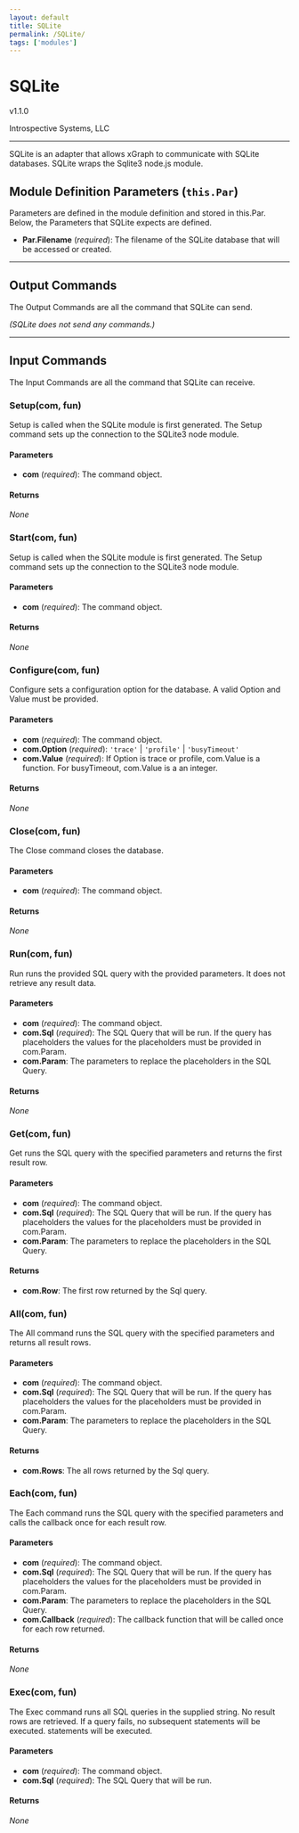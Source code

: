 ```yaml
---
layout: default
title: SQLite
permalink: /SQLite/
tags: ['modules']
---
```

# SQLite

v1.1.0

Introspective Systems, LLC

---

SQLite is an adapter that allows xGraph to communicate with SQLite
databases. SQLite wraps the Sqlite3 node.js module.

## Module Definition Parameters (`this.Par`)

Parameters are defined in the module definition and stored in this.Par.
Below, the Parameters that SQLite expects are defined.

- **Par.Filename** (*required*): The filename of the SQLite database that
                                    will be accessed or created.

---

## Output Commands
The Output Commands are all the command that SQLite can send.

*(SQLite does not send any commands.)*

---

## Input Commands
The Input Commands are all the command that SQLite can
receive.

### Setup(com, fun)
Setup is called when the SQLite module is first generated. The Setup
command sets up the connection to the SQLite3 node module.

#### Parameters
- **com** (*required*): The command object.

#### Returns
*None*


### Start(com, fun)
Setup is called when the SQLite module is first generated. The Setup
command sets up the connection to the SQLite3 node module.

#### Parameters
- **com** (*required*): The command object.

#### Returns
*None*


### Configure(com, fun)
Configure sets a configuration option for the database. A valid Option
and Value must be provided.

#### Parameters
- **com** (*required*): The command object.
- **com.Option** (*required*): `'trace'` | `'profile'` | `'busyTimeout'`
- **com.Value** (*required*): If Option is trace or profile, com.Value
        is a function. For busyTimeout, com.Value is a an integer.

#### Returns
*None*


### Close(com, fun)
The Close command closes the database.

#### Parameters
- **com** (*required*): The command object.

#### Returns
*None*


### Run(com, fun)
Run runs the provided SQL query with the provided parameters. It does not
retrieve any result data.

#### Parameters
- **com** (*required*): The command object.
- **com.Sql** (*required*): The SQL Query that will be run. If the query
                        has placeholders the values for the placeholders
                        must be provided in com.Param.
- **com.Param**: The parameters to replace the placeholders in the SQL Query.

#### Returns
*None*


### Get(com, fun)
Get runs the SQL query with the specified parameters and returns the first result row.

#### Parameters
- **com** (*required*): The command object.
- **com.Sql** (*required*): The SQL Query that will be run. If the query
                        has placeholders the values for the placeholders
                        must be provided in com.Param.
- **com.Param**: The parameters to replace the placeholders in the SQL Query.

#### Returns
- **com.Row**: The first row returned by the Sql query.


### All(com, fun)
The All command runs the SQL query with the specified parameters and returns all result rows.

#### Parameters
- **com** (*required*): The command object.
- **com.Sql** (*required*): The SQL Query that will be run. If the query
                        has placeholders the values for the placeholders
                        must be provided in com.Param.
- **com.Param**: The parameters to replace the placeholders in the SQL Query.

#### Returns
- **com.Rows**: The all rows returned by the Sql query.


### Each(com, fun)
The Each command runs the SQL query with the specified parameters and
calls the callback once for each result row.

#### Parameters
- **com** (*required*): The command object.
- **com.Sql** (*required*): The SQL Query that will be run. If the query
                        has placeholders the values for the placeholders
                        must be provided in com.Param.
- **com.Param**: The parameters to replace the placeholders in the SQL Query.
- **com.Callback** (*required*): The callback function that will be called
                        once for each row returned.

#### Returns
*None*


### Exec(com, fun)
The Exec command runs all SQL queries in the supplied string. No result
rows are retrieved. If a query fails, no subsequent statements will be
executed. statements will be executed.

#### Parameters
- **com** (*required*): The command object.
- **com.Sql** (*required*): The SQL Query that will be run.

#### Returns
*None*

